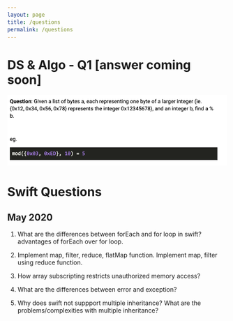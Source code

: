 ```yaml
---
layout: page
title: /questions
permalink: /questions
---
```


# DS & Algo - Q1 [answer coming soon]

<img src="https://github.com/boudhayan/Trunk-001/blob/master/Screen%20Shot%202020-05-10%20at%201.21.39%20AM.png?raw=true" width="600">


# Swift Questions

## May 2020

1. What are the differences between forEach and for loop in swift? advantages of forEach over for loop.

2. Implement map, filter, reduce, flatMap function. Implement map, filter using reduce function.

3. How array subscripting restricts unauthorized memory access?

4. What are the differences between error and exception?

5. Why does swift not suppport multiple inheritance? What are the problems/complexities with multiple inheritance?



